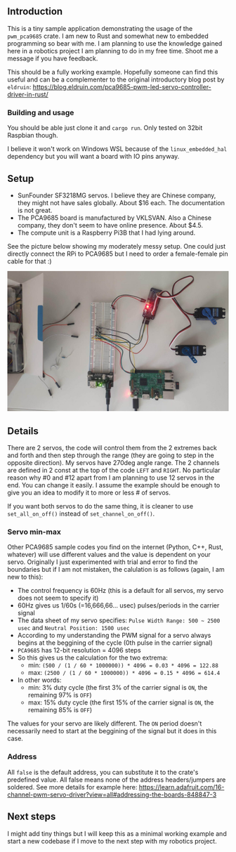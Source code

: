 ## Introduction

This is a tiny sample application demonstrating the usage of the `pwm_pca9685` crate. I am new to Rust and somewhat new to embedded programming so bear with me. I am planning to use the knowledge gained here in a robotics project I am planning to do in my free time. Shoot me a message if you have feedback.

This should be a fully working example. Hopefully someone can find this useful and can be a complementer to the original introductory blog post by `eldruin`: https://blog.eldruin.com/pca9685-pwm-led-servo-controller-driver-in-rust/

### Building and usage

You should be able just clone it and `cargo run`. Only tested on 32bit Raspbian though.

I believe it won't work on Windows WSL because of the `linux_embedded_hal` dependency but you will want a board with IO pins anyway.

## Setup

- SunFounder SF3218MG servos. I believe they are Chinese company, they might not have sales globally. About $16 each. The documentation is not great.
- The PCA9685 board is manufactured by VKLSVAN. Also a Chinese company, they don't seem to have online presence. About $4.5.
- The compute unit is a Raspberry Pi3B that I had lying around.

See the picture below showing my moderately messy setup. One could just directly connect the RPi to PCA9685 but I need to order a female-female pin cable for that :)

![Image](setup.jpg)

## Details

There are 2 servos, the code will control them from the 2 extremes back and forth and then step through the range (they are going to step in the opposite direction). My servos have 270deg angle range. The 2 channels are defined in 2 const at the top of the code `LEFT` and `RIGHT`. No particular reason why #0 and #12 apart from I am planning to use 12 servos in the end. You can change it easily. I assume the example should be enough to give you an idea to modify it to more or less # of servos.

If you want both servos to do the same thing, it is cleaner to use `set_all_on_off()` instead of `set_channel_on_off()`.

### Servo min-max

Other PCA9685 sample codes you find on the internet (Python, C++, Rust, whatever) will use different values and the value is dependent on your servo. Originally I just experimented with trial and error to find the boundaries but if I am not mistaken, the calulation is as follows (again, I am new to this):

- The control frequency is 60Hz (this is a default for all servos, my servo does not seem to specify it)
- 60Hz gives us 1/60s (=16,666,66... usec) pulses/periods in the carrier signal
- The data sheet of my servo specifies: `Pulse Width Range: 500 ~ 2500 usec` and `Neutral Position: 1500 usec`
- According to my understanding the PWM signal for a servo always begins at the beggining of the cycle (0th pulse in the carrier signal)
- `PCA9685` has 12-bit resolution = 4096 steps
- So this gives us the calculation for the two extrema:
    - min: `(500 / (1 / 60 * 1000000)) * 4096 = 0.03 * 4096 = 122.88`
    - max: `(2500 / (1 / 60 * 1000000)) * 4096 = 0.15 * 4096 = 614.4`
- In other words:
    - min: 3% duty cycle (the first 3% of the carrier signal is `ON`, the remaining 97% is `OFF`)
    - max: 15% duty cycle (the first 15% of the carrier signal is `ON`, the remaining 85% is `OFF`)

The values for your servo are likely different. The `ON` period doesn't necessarily need to start at the beggining of the signal but it does in this case.

### Address

All `false` is the default address, you can substitute it to the crate's predefined value. All false means none of the address headers/jumpers are soldered. See more details for example here: https://learn.adafruit.com/16-channel-pwm-servo-driver?view=all#addressing-the-boards-848847-3

## Next steps

I might add tiny things but I will keep this as a minimal working example and start a new codebase if I move to the next step with my robotics project.
